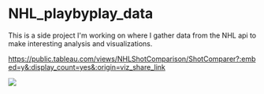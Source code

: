 # NHL_playbyplay_data
This is a side project I'm working on where I gather data from the NHL api to make interesting analysis and visualizations.

https://public.tableau.com/views/NHLShotComparison/ShotComparer?:embed=y&:display_count=yes&:origin=viz_share_link

<div class='tableauPlaceholder' id='viz1558803461763' style='position: relative'><noscript><a href='#'><img alt=' ' src='https:&#47;&#47;public.tableau.com&#47;static&#47;images&#47;NH&#47;NHLShotComparison&#47;ShotComparer&#47;1_rss.png' style='border: none' /></a></noscript><object class='tableauViz'  style='display:none;'><param name='host_url' value='https%3A%2F%2Fpublic.tableau.com%2F' /> <param name='embed_code_version' value='3' /> <param name='site_root' value='' /><param name='name' value='NHLShotComparison&#47;ShotComparer' /><param name='tabs' value='no' /><param name='toolbar' value='yes' /><param name='static_image' value='https:&#47;&#47;public.tableau.com&#47;static&#47;images&#47;NH&#47;NHLShotComparison&#47;ShotComparer&#47;1.png' /> <param name='animate_transition' value='yes' /><param name='display_static_image' value='yes' /><param name='display_spinner' value='yes' /><param name='display_overlay' value='yes' /><param name='display_count' value='yes' /></object></div>                <script type='text/javascript'>                    var divElement = document.getElementById('viz1558803461763');                    var vizElement = divElement.getElementsByTagName('object')[0];                    vizElement.style.width='100%';vizElement.style.height=(divElement.offsetWidth*0.75)+'px';                    var scriptElement = document.createElement('script');                    scriptElement.src = 'https://public.tableau.com/javascripts/api/viz_v1.js';                    vizElement.parentNode.insertBefore(scriptElement, vizElement);                </script>
